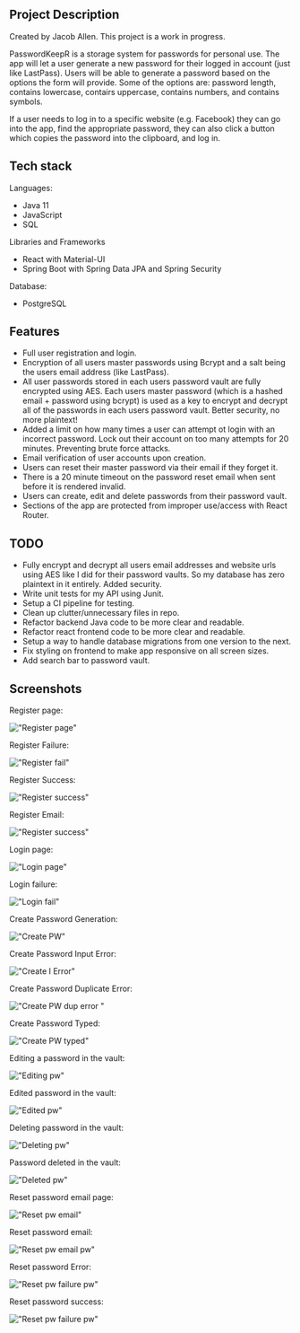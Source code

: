 ## Project Description

Created by Jacob Allen. This project is a work in progress.

PasswordKeepR is a storage system for passwords for personal use. The app will let a user generate a new password for their logged in account (just like LastPass). Users will be able to generate a password based on the options the form will provide. Some of the options are: password length, contains lowercase, contairs uppercase, contains numbers, and contains symbols.

If a user needs to log in to a specific website (e.g. Facebook) they can go into the app, find the appropriate password, they can also click a button which copies the password into the clipboard, and log in.

## Tech stack

Languages:

- Java 11
- JavaScript
- SQL

Libraries and Frameworks

- React with Material-UI
- Spring Boot with Spring Data JPA and Spring Security

Database:

- PostgreSQL

## Features

- Full user registration and login.
- Encryption of all users master passwords using Bcrypt and a salt being the users email address (like LastPass).
- All user passwords stored in each users password vault are fully encrypted using AES. Each users master password (which is a hashed email + password using bcrypt) is used as a key to encrypt and decrypt all of the passwords in each users password vault. Better security, no more plaintext!
- Added a limit on how many times a user can attempt ot login with an incorrect password. Lock out their account on too many attempts for 20 minutes. Preventing brute force attacks.
- Email verification of user accounts upon creation.
- Users can reset their master password via their email if they forget it.
- There is a 20 minute timeout on the password reset email when sent before it is rendered invalid.
- Users can create, edit and delete passwords from their password vault.
- Sections of the app are protected from improper use/access with React Router.

## TODO

- Fully encrypt and decrypt all users email addresses and website urls using AES like I did for their password vaults. So my database has zero plaintext in it entirely. Added security.
- Write unit tests for my API using Junit.
- Setup a CI pipeline for testing.
- Clean up clutter/unnecessary files in repo.
- Refactor backend Java code to be more clear and readable.
- Refactor react frontend code to be more clear and readable.
- Setup a way to handle database migrations from one version to the next.
- Fix styling on frontend to make app responsive on all screen sizes.
- Add search bar to password vault.

## Screenshots

Register page:

!["Register page"](https://github.com/jallen2034/passwordKeeperSpringBoot/blob/master/docs/Screenshots/register.png)

Register Failure:

!["Register fail"](https://github.com/jallen2034/passwordKeeperSpringBoot/blob/master/docs/Screenshots/registerFail.png)

Register Success:

!["Register success"](https://github.com/jallen2034/passwordKeeperSpringBoot/blob/master/docs/Screenshots/registerSuccess.png)

Register Email:

!["Register success"](https://github.com/jallen2034/passwordKeeperSpringBoot/blob/master/docs/Screenshots/emailRegister.png)

Login page:

!["Login page"](https://github.com/jallen2034/passwordKeeperSpringBoot/blob/master/docs/Screenshots/login.png)

Login failure:

!["Login fail"](https://github.com/jallen2034/passwordKeeperSpringBoot/blob/master/docs/Screenshots/loginFail.png)

Create Password Generation:

!["Create PW"](https://github.com/jallen2034/passwordKeeperSpringBoot/blob/master/docs/Screenshots/createPasswordGenerate.png)

Create Password Input Error:

!["Create I Error"](https://github.com/jallen2034/passwordKeeperSpringBoot/blob/master/docs/Screenshots/createPasswordDuplicateError.png)

Create Password Duplicate Error:

!["Create PW dup error "](https://github.com/jallen2034/passwordKeeperSpringBoot/blob/master/docs/Screenshots/createPasswordInputError.png)

Create Password Typed:

!["Create PW typed"](https://github.com/jallen2034/passwordKeeperSpringBoot/blob/master/docs/Screenshots/createPasswordTyped.png)

Editing a password in the vault:

!["Editing pw"](https://github.com/jallen2034/passwordKeeperSpringBoot/blob/master/docs/Screenshots/editingPassword.png)

Edited password in the vault:

!["Edited pw"](https://github.com/jallen2034/passwordKeeperSpringBoot/blob/master/docs/Screenshots/editedPassword.png)

Deleting password in the vault:

!["Deleting pw"](https://github.com/jallen2034/passwordKeeperSpringBoot/blob/master/docs/Screenshots/deletingPassword.png)

Password deleted in the vault:

!["Deleted pw"](https://github.com/jallen2034/passwordKeeperSpringBoot/blob/master/docs/Screenshots/passwordDeleted.png)

Reset password email page:

!["Reset pw email"](https://github.com/jallen2034/passwordKeeperSpringBoot/blob/master/docs/Screenshots/resetPasswordEmail.png)

Reset password email:

!["Reset pw email pw"](https://github.com/jallen2034/passwordKeeperSpringBoot/blob/master/docs/Screenshots/passwordResetEmail.png)

Reset password Error:

!["Reset pw failure pw"](https://github.com/jallen2034/passwordKeeperSpringBoot/blob/master/docs/Screenshots/resetPasswordError.png)

Reset password success:

!["Reset pw failure pw"](https://github.com/jallen2034/passwordKeeperSpringBoot/blob/master/docs/Screenshots/passwordResetSuccess.png)
